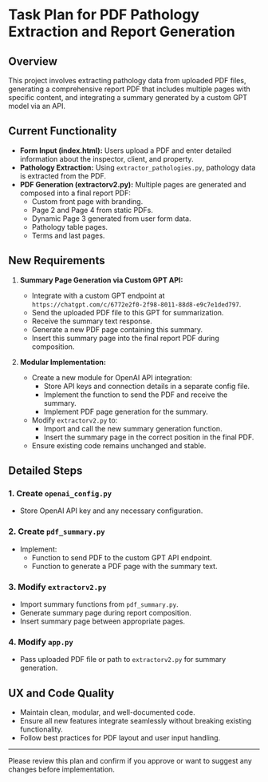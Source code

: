 # Task Plan for PDF Pathology Extraction and Report Generation

## Overview

This project involves extracting pathology data from uploaded PDF files, generating a comprehensive report PDF that includes multiple pages with specific content, and integrating a summary generated by a custom GPT model via an API.

## Current Functionality

- **Form Input (index.html):** Users upload a PDF and enter detailed information about the inspector, client, and property.
- **Pathology Extraction:** Using `extractor_pathologies.py`, pathology data is extracted from the PDF.
- **PDF Generation (extractorv2.py):** Multiple pages are generated and composed into a final report PDF:
  - Custom front page with branding.
  - Page 2 and Page 4 from static PDFs.
  - Dynamic Page 3 generated from user form data.
  - Pathology table pages.
  - Terms and last pages.

## New Requirements

1. **Summary Page Generation via Custom GPT API:**
   - Integrate with a custom GPT endpoint at `https://chatgpt.com/c/6772e2f0-2f98-8011-88d8-e9c7e1ded797`.
   - Send the uploaded PDF file to this GPT for summarization.
   - Receive the summary text response.
   - Generate a new PDF page containing this summary.
   - Insert this summary page into the final report PDF during composition.

2. **Modular Implementation:**
   - Create a new module for OpenAI API integration:
     - Store API keys and connection details in a separate config file.
     - Implement the function to send the PDF and receive the summary.
     - Implement PDF page generation for the summary.
   - Modify `extractorv2.py` to:
     - Import and call the new summary generation function.
     - Insert the summary page in the correct position in the final PDF.
   - Ensure existing code remains unchanged and stable.

## Detailed Steps

### 1. Create `openai_config.py`
- Store OpenAI API key and any necessary configuration.

### 2. Create `pdf_summary.py`
- Implement:
  - Function to send PDF to the custom GPT API endpoint.
  - Function to generate a PDF page with the summary text.

### 3. Modify `extractorv2.py`
- Import summary functions from `pdf_summary.py`.
- Generate summary page during report composition.
- Insert summary page between appropriate pages.

### 4. Modify `app.py`
- Pass uploaded PDF file or path to `extractorv2.py` for summary generation.

## UX and Code Quality
- Maintain clean, modular, and well-documented code.
- Ensure all new features integrate seamlessly without breaking existing functionality.
- Follow best practices for PDF layout and user input handling.

---

Please review this plan and confirm if you approve or want to suggest any changes before implementation.